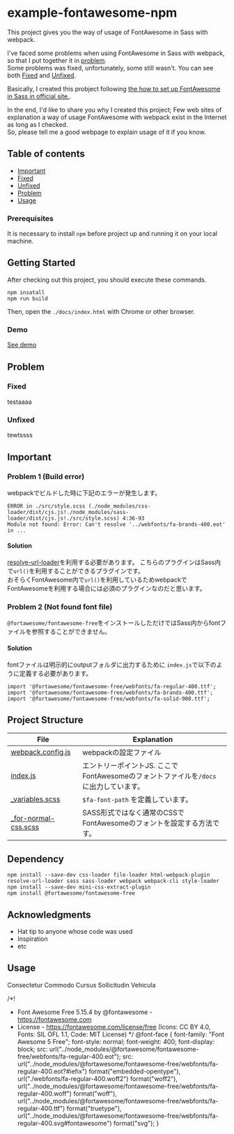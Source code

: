 # example-fontawesome-npm
This project gives you the way of usage of FontAwesome in Sass with webpack.  

I've faced some problems when using FontAwesome in Sass with webpack, so that I put together it in [problem](#problem).  
Some problems was fixed, unfortunately, some still wasn't. You can see both [Fixed](#fixed) and [Unfixed](#unfixed).  

Basically, I created this probject following [the how to set up FontAwesome in Sass in official site.](https://fontawesome.com/v5.0/how-to-use/on-the-web/using-with/sass).  

In the end, I'd like to share you why I created this project; Few web sites of explanation a way of usage FontAwesome with webpack exist in the Internet as long as I checked.  
So, please tell me a good webpage to explain usage of it if you know.  


<!-- START doctoc generated TOC please keep comment here to allow auto update -->
<!-- DON'T EDIT THIS SECTION, INSTEAD RE-RUN doctoc TO UPDATE -->
## Table of contents
- [Important](#important)
- [Fixed](#fixed)
- [Unfixed](#unfixed)
- [Problem](#problem)
- [Usage](#usage)
<!-- END doctoc generated TOC please keep comment here to allow auto update -->



### Prerequisites
It is necessary to install ```npm``` before project up and running it on your local machine.  


## Getting Started
After checking out this project, you should execute these commands.  
```
npm insatall
npm run build
```

Then, open the ```./docs/index.html``` with Chrome or other browser.  


### Demo
[See demo](https://fukugit.github.io/example-fontawesome-npm/index.html)


## Problem
### Fixed
testaaaa

### Unfixed
tewtssss

## Important
### Problem 1 (Build error)
webpackでビルドした時に下記のエラーが発生します。
```
ERROR in ./src/style.scss (./node_modules/css-loader/dist/cjs.js!./node_modules/sass-loader/dist/cjs.js!./src/style.scss) 4:36-93
Module not found: Error: Can't resolve '../webfonts/fa-brands-400.eot' in ...
```

#### Solution
[resolve-url-loader](https://www.npmjs.com/package/resolve-url-loader?utm_source=pocket_mylist)を利用する必要があります。
こちらのプラグインはSass内で```url()```を利用することができるプラグインです。  
おそらくFontAwesome内で```url()```を利用しているためwebpackでFontAwesomeを利用する場合には必須のプラグインなのだと思います。

### Problem 2 (Not found font file)
```@fortawesome/fontawesome-free```をインストールしただけではSass内からfontファイルを参照することができません。

#### Solution
fontファイルは明示的にoutputフォルダに出力するために ```index.js```で以下のように定義する必要があります。
```
import '@fortawesome/fontawesome-free/webfonts/fa-regular-400.ttf';
import '@fortawesome/fontawesome-free/webfonts/fa-brands-400.ttf';
import '@fortawesome/fontawesome-free/webfonts/fa-solid-900.ttf';
```

## Project Structure
| File                                    | Explanation                                               |
| --------------------------------------- | --------------------------------------------------------- |
| [webpack.config.js](/webpack.config.js) | webpackの設定ファイル                                            |
| [index.js](/src/index.js)               | エントリーポイントJS. ここでFontAwesomeのフォントファイルを```/docs```に出力しています。 |
| [_variables.scss](/src/_variables.scss) | ```$fa-font-path``` を定義しています。                             |
| [_for-normal-css.scss](/src/_for-normal-css.scss) | SASS形式ではなく通常のCSSでFontAwesomeのフォントを設定する方法です。                             |


## Dependency 

```
npm install --save-dev css-loader file-loader html-webpack-plugin resolve-url-loader sass sass-loader webpack webpack-cli style-loader
npm install --save-dev mini-css-extract-plugin
npm install @fortawesome/fontawesome-free
```

## Acknowledgments

* Hat tip to anyone whose code was used
* Inspiration
* etc


## Usage 
Consectetur Commodo Cursus Sollicitudin Vehicula







/*!
 * Font Awesome Free 5.15.4 by @fontawesome - https://fontawesome.com
 * License - https://fontawesome.com/license/free (Icons: CC BY 4.0, Fonts: SIL OFL 1.1, Code: MIT License)
 */
@font-face {
  font-family: "Font Awesome 5 Free";
  font-style: normal;
  font-weight: 400;
  font-display: block;
  src: url("../node_modules/@fortawesome/fontawesome-free/webfonts/fa-regular-400.eot");
  src: url("../node_modules/@fortawesome/fontawesome-free/webfonts/fa-regular-400.eot?#iefix") format("embedded-opentype"), url("./webfonts/fa-regular-400.woff2") format("woff2"), url("../node_modules/@fortawesome/fontawesome-free/webfonts/fa-regular-400.woff") format("woff"), url("../node_modules/@fortawesome/fontawesome-free/webfonts/fa-regular-400.ttf") format("truetype"), url("../node_modules/@fortawesome/fontawesome-free/webfonts/fa-regular-400.svg#fontawesome") format("svg");
}

